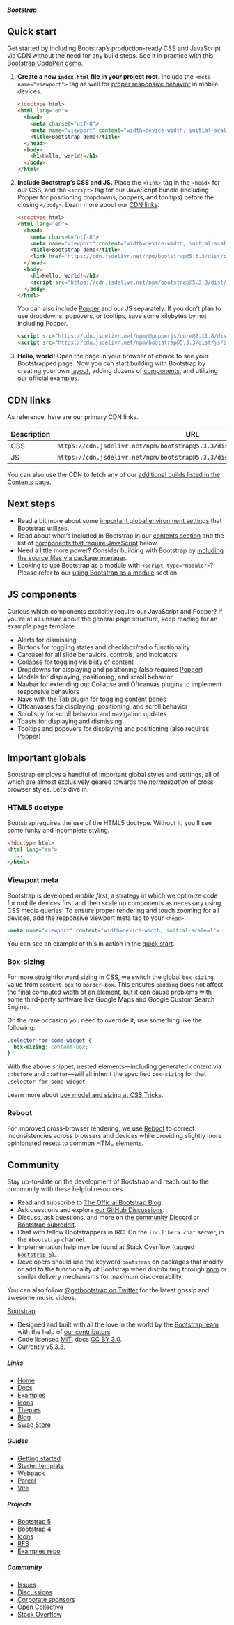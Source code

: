 
##### Bootstrap

## Quick start

Get started by including Bootstrap’s production-ready CSS and JavaScript via CDN without the need for any build steps. See it in practice with this [Bootstrap CodePen demo](https://codepen.io/team/bootstrap/pen/qBamdLj).

  

1. **Create a new `index.html` file in your project root.** Include the `<meta name="viewport">` tag as well for [proper responsive behavior](https://developer.mozilla.org/en-US/docs/Web/HTML/Viewport_meta_tag) in mobile devices.
    
    ```html
    <!doctype html>
    <html lang="en">
      <head>
        <meta charset="utf-8">
        <meta name="viewport" content="width=device-width, initial-scale=1">
        <title>Bootstrap demo</title>
      </head>
      <body>
        <h1>Hello, world!</h1>
      </body>
    </html>
    ```
    
2. **Include Bootstrap’s CSS and JS.** Place the `<link>` tag in the `<head>` for our CSS, and the `<script>` tag for our JavaScript bundle (including Popper for positioning dropdowns, poppers, and tooltips) before the closing `</body>`. Learn more about our [CDN links](#cdn-links).
    
    ```html
    <!doctype html>
    <html lang="en">
      <head>
        <meta charset="utf-8">
        <meta name="viewport" content="width=device-width, initial-scale=1">
        <title>Bootstrap demo</title>
        <link href="https://cdn.jsdelivr.net/npm/bootstrap@5.3.3/dist/css/bootstrap.min.css" rel="stylesheet" integrity="sha384-QWTKZyjpPEjISv5WaRU9OFeRpok6YctnYmDr5pNlyT2bRjXh0JMhjY6hW+ALEwIH" crossorigin="anonymous">
      </head>
      <body>
        <h1>Hello, world!</h1>
        <script src="https://cdn.jsdelivr.net/npm/bootstrap@5.3.3/dist/js/bootstrap.bundle.min.js" integrity="sha384-YvpcrYf0tY3lHB60NNkmXc5s9fDVZLESaAA55NDzOxhy9GkcIdslK1eN7N6jIeHz" crossorigin="anonymous"></script>
      </body>
    </html>
    ```
    
    You can also include [Popper](https://popper.js.org/) and our JS separately. If you don’t plan to use dropdowns, popovers, or tooltips, save some kilobytes by not including Popper.
    
    ```html
    <script src="https://cdn.jsdelivr.net/npm/@popperjs/core@2.11.8/dist/umd/popper.min.js" integrity="sha384-I7E8VVD/ismYTF4hNIPjVp/Zjvgyol6VFvRkX/vR+Vc4jQkC+hVqc2pM8ODewa9r" crossorigin="anonymous"></script>
    <script src="https://cdn.jsdelivr.net/npm/bootstrap@5.3.3/dist/js/bootstrap.min.js" integrity="sha384-0pUGZvbkm6XF6gxjEnlmuGrJXVbNuzT9qBBavbLwCsOGabYfZo0T0to5eqruptLy" crossorigin="anonymous"></script>
    ```
    
3. **Hello, world!** Open the page in your browser of choice to see your Bootstrapped page. Now you can start building with Bootstrap by creating your own [layout](/docs/5.3/layout/grid/), adding dozens of [components](/docs/5.3/components/buttons/), and utilizing [our official examples](/docs/5.3/examples/).
    

## CDN links[](#cdn-links)

As reference, here are our primary CDN links.

|Description|URL|
|---|---|
|CSS|`https://cdn.jsdelivr.net/npm/bootstrap@5.3.3/dist/css/bootstrap.min.css`|
|JS|`https://cdn.jsdelivr.net/npm/bootstrap@5.3.3/dist/js/bootstrap.bundle.min.js`|

You can also use the CDN to fetch any of our [additional builds listed in the Contents page](/docs/5.3/getting-started/contents/).

## Next steps[](#next-steps)

- Read a bit more about some [important global environment settings](#important-globals) that Bootstrap utilizes.
- Read about what’s included in Bootstrap in our [contents section](/docs/5.3/getting-started/contents/) and the list of [components that require JavaScript](#js-components) below.
- Need a little more power? Consider building with Bootstrap by [including the source files via package manager](/docs/5.3/getting-started/download/#package-managers).
- Looking to use Bootstrap as a module with `<script type="module">`? Please refer to our [using Bootstrap as a module](/docs/5.3/getting-started/javascript/#using-bootstrap-as-a-module) section.

## JS components[](#js-components)

Curious which components explicitly require our JavaScript and Popper? If you’re at all unsure about the general page structure, keep reading for an example page template.

- Alerts for dismissing
- Buttons for toggling states and checkbox/radio functionality
- Carousel for all slide behaviors, controls, and indicators
- Collapse for toggling visibility of content
- Dropdowns for displaying and positioning (also requires [Popper](https://popper.js.org/))
- Modals for displaying, positioning, and scroll behavior
- Navbar for extending our Collapse and Offcanvas plugins to implement responsive behaviors
- Navs with the Tab plugin for toggling content panes
- Offcanvases for displaying, positioning, and scroll behavior
- Scrollspy for scroll behavior and navigation updates
- Toasts for displaying and dismissing
- Tooltips and popovers for displaying and positioning (also requires [Popper](https://popper.js.org/))

## Important globals[](#important-globals)

Bootstrap employs a handful of important global styles and settings, all of which are almost exclusively geared towards the _normalization_ of cross browser styles. Let’s dive in.

### HTML5 doctype[](#html5-doctype)

Bootstrap requires the use of the HTML5 doctype. Without it, you’ll see some funky and incomplete styling.

```html
<!doctype html>
<html lang="en">
  ...
</html>
```

### Viewport meta[](#viewport-meta)

Bootstrap is developed _mobile first_, a strategy in which we optimize code for mobile devices first and then scale up components as necessary using CSS media queries. To ensure proper rendering and touch zooming for all devices, add the responsive viewport meta tag to your `<head>`.

```html
<meta name="viewport" content="width=device-width, initial-scale=1">
```

You can see an example of this in action in the [quick start](#quick-start).

### Box-sizing[](#box-sizing)

For more straightforward sizing in CSS, we switch the global `box-sizing` value from `content-box` to `border-box`. This ensures `padding` does not affect the final computed width of an element, but it can cause problems with some third-party software like Google Maps and Google Custom Search Engine.

On the rare occasion you need to override it, use something like the following:

```css
.selector-for-some-widget {
  box-sizing: content-box;
}
```

With the above snippet, nested elements—including generated content via `::before` and `::after`—will all inherit the specified `box-sizing` for that `.selector-for-some-widget`.

Learn more about [box model and sizing at CSS Tricks](https://css-tricks.com/box-sizing/).

### Reboot[](#reboot)

For improved cross-browser rendering, we use [Reboot](/docs/5.3/content/reboot/) to correct inconsistencies across browsers and devices while providing slightly more opinionated resets to common HTML elements.

## Community[](#community)

Stay up-to-date on the development of Bootstrap and reach out to the community with these helpful resources.

- Read and subscribe to [The Official Bootstrap Blog](https://blog.getbootstrap.com/).
- Ask questions and explore [our GitHub Discussions](https://github.com/twbs/bootstrap/discussions).
- Discuss, ask questions, and more on [the community Discord](https://discord.gg/bZUvakRU3M) or [Bootstrap subreddit](https://reddit.com/r/bootstrap).
- Chat with fellow Bootstrappers in IRC. On the `irc.libera.chat` server, in the `#bootstrap` channel.
- Implementation help may be found at Stack Overflow (tagged [`bootstrap-5`](https://stackoverflow.com/questions/tagged/bootstrap-5)).
- Developers should use the keyword `bootstrap` on packages that modify or add to the functionality of Bootstrap when distributing through [npm](https://www.npmjs.com/search?q=keywords:bootstrap) or similar delivery mechanisms for maximum discoverability.

You can also follow [@getbootstrap on Twitter](https://twitter.com/getbootstrap) for the latest gossip and awesome music videos.

[ Bootstrap](/)

- Designed and built with all the love in the world by the [Bootstrap team](/docs/5.3/about/team/) with the help of [our contributors](https://github.com/twbs/bootstrap/graphs/contributors).
- Code licensed [MIT](https://github.com/twbs/bootstrap/blob/main/LICENSE), docs [CC BY 3.0](https://creativecommons.org/licenses/by/3.0/).
- Currently v5.3.3.

##### Links

- [Home](/)
- [Docs](/docs/5.3/)
- [Examples](/docs/5.3/examples/)
- [Icons](https://icons.getbootstrap.com/)
- [Themes](https://themes.getbootstrap.com/)
- [Blog](https://blog.getbootstrap.com/)
- [Swag Store](https://cottonbureau.com/people/bootstrap)

##### Guides

- [Getting started](/docs/5.3/getting-started/)
- [Starter template](/docs/5.3/examples/starter-template/)
- [Webpack](/docs/5.3/getting-started/webpack/)
- [Parcel](/docs/5.3/getting-started/parcel/)
- [Vite](/docs/5.3/getting-started/vite/)

##### Projects

- [Bootstrap 5](https://github.com/twbs/bootstrap)
- [Bootstrap 4](https://github.com/twbs/bootstrap/tree/v4-dev)
- [Icons](https://github.com/twbs/icons)
- [RFS](https://github.com/twbs/rfs)
- [Examples repo](https://github.com/twbs/examples/)

##### Community

- [Issues](https://github.com/twbs/bootstrap/issues)
- [Discussions](https://github.com/twbs/bootstrap/discussions)
- [Corporate sponsors](https://github.com/sponsors/twbs)
- [Open Collective](https://opencollective.com/bootstrap)
- [Stack Overflow](https://stackoverflow.com/questions/tagged/bootstrap-5)